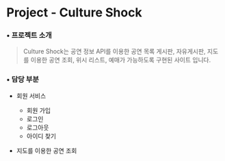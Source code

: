 # Project - Culture Shock

### • 프로젝트 소개
> Culture Shock는 공연 정보 API를 이용한 공연 목록 게시판, 자유게시판, 
> 지도를 이용한 공연 조회, 위시 리스트, 예매가 가능하도록 구현된 사이트 입니다.

### • 담당 부분
* 회원 서비스
  * 회원 가입
  * 로그인
  * 로그아웃
  * 아이디 찾기
  
* 지도를 이용한 공연 조회
